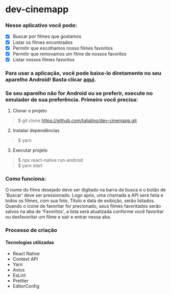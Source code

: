 # dev-cinemapp

### Nesse aplicativo você pode:

- [x] Buscar por filmes que gostamos
- [x] Listar os filmes encontrados
- [x] Permitir que escolhamos nosso filmes favoritos
- [x] Permitir que removamos um filme de nossos favoritos 
- [x] Listar nossos filmes favoritos

### Para usar a aplicação, você pode baixa-lo diretamente no seu aparelho Android! Basta clicar [aqui](https://drive.google.com/drive/u/1/folders/Jf9JNEQerwPq4A7jCHKmlGASXqrx8v8k).

### Se seu aparelho não for Android ou se preferir, execute no emulador de sua preferência. Primeiro você precisa:

 1. Clonar o projeto
> $ git clone https://github.com/talialino/dev-cinemapp.git

 2. Instalar dependências
> $ yarn

 3. Executar projeto
> $ npx react-native run-android  
> $ yarn start


### Como funciona:

O nome do filme desejado deve ser digitado na barra de busca e o botão de 'Buscar' deve ser pressionado. Logo após, uma chamada a API será feita e todos os filmes, com sua foto, Título e data de exibição, serão listados. Quando o ícone de favoritar for precionado, seus filmes favoritados serão salvos na aba de 'Favoritos', a lista será atualizada conforme você favoritar ou desfavoritar um filme e sair e entrar nessa aba.
 
### Processo de criação

#### Tecnologias utilizadas
 - React Native 
 - Context API
 - Yarn
 - Axios
 - EsLint
 - Prettier 
 - EditorConfig 

